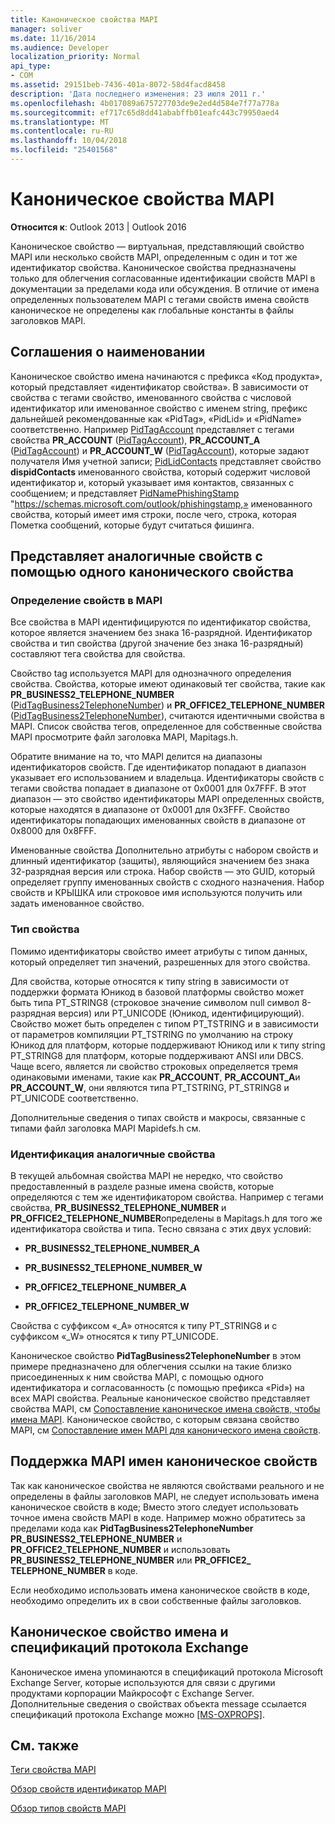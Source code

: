 ```yaml
---
title: Каноническое свойства MAPI
manager: soliver
ms.date: 11/16/2014
ms.audience: Developer
localization_priority: Normal
api_type:
- COM
ms.assetid: 29151beb-7436-401a-8072-58d4facd8458
description: 'Дата последнего изменения: 23 июля 2011 г.'
ms.openlocfilehash: 4b017089a675727703de9e2ed4d584e7f77a778a
ms.sourcegitcommit: ef717c65d8dd41ababffb01eafc443c79950aed4
ms.translationtype: MT
ms.contentlocale: ru-RU
ms.lasthandoff: 10/04/2018
ms.locfileid: "25401568"
---
```

# <a name="mapi-canonical-properties"></a>Каноническое свойства MAPI

  
  
**Относится к**: Outlook 2013 | Outlook 2016 
  
Каноническое свойство — виртуальная, представляющий свойство MAPI или несколько свойств MAPI, определенным с один и тот же идентификатор свойства. Каноническое свойства предназначены только для облегчения согласованные идентификации свойств MAPI в документации за пределами кода или обсуждения. В отличие от имена определенных пользователем MAPI с тегами свойств имена свойств каноническое не определены как глобальные константы в файлы заголовков MAPI.
  
## <a name="naming-conventions"></a>Соглашения о наименовании

Каноническое свойство имена начинаются с префикса «Код продукта», который представляет «идентификатор свойства». В зависимости от свойства с тегами свойство, именованного свойства с числовой идентификатор или именованное свойство с именем string, префикс дальнейшей рекомендованные как «PidTag», «PidLid» и «PidName» соответственно. Например [PidTagAccount](pidtagaccount-canonical-property.md) представляет с тегами свойства **PR_ACCOUNT** ([PidTagAccount](pidtagaccount-canonical-property.md)), **PR_ACCOUNT_A** ([PidTagAccount](pidtagaccount-canonical-property.md)) и **PR_ACCOUNT_W** ([PidTagAccount](pidtagaccount-canonical-property.md)), которые задают получателя Имя учетной записи; [PidLidContacts](pidlidcontacts-canonical-property.md) представляет свойство **dispidContacts** именованного свойства, который содержит числовой идентификатор и, который указывает имя контактов, связанных с сообщением; и представляет [PidNamePhishingStamp](pidnamephishingstamp-canonical-property.md) "https://schemas.microsoft.com/outlook/phishingstamp,» именованного свойства, который имеет имя строки, после чего, строка, которая Пометка сообщений, которые будут считаться фишинга. 
  
## <a name="representing-similar-properties-using-one-canonical-property"></a>Представляет аналогичные свойств с помощью одного канонического свойства

### <a name="identifying-properties-in-mapi"></a>Определение свойств в MAPI

Все свойства в MAPI идентифицируются по идентификатор свойства, которое является значением без знака 16-разрядной. Идентификатор свойства и тип свойства (другой значение без знака 16-разрядный) составляют тега свойства для свойства. 
  
Свойство tag используется MAPI для однозначного определения свойства. Свойства, которые имеют одинаковый тег свойства, такие как **PR_BUSINESS2_TELEPHONE_NUMBER** ([PidTagBusiness2TelephoneNumber](pidtagbusiness2telephonenumber-canonical-property.md)) и **PR_OFFICE2_TELEPHONE_NUMBER** ([PidTagBusiness2TelephoneNumber](pidtagbusiness2telephonenumber-canonical-property.md)), считаются идентичными свойства в MAPI. Список свойства тегов, определенное для собственные свойства MAPI просмотрите файл заголовка MAPI, Mapitags.h.
  
Обратите внимание на то, что MAPI делится на диапазоны идентификаторов свойств. Где идентификатор попадают в диапазон указывает его использованием и владельца. Идентификаторы свойств с тегами свойства попадает в диапазоне от 0x0001 для 0x7FFF. В этот диапазон — это свойство идентификаторы MAPI определенных свойств, которые находятся в диапазоне от 0x0001 для 0x3FFF. Свойство идентификаторы попадающих именованных свойств в диапазоне от 0x8000 для 0x8FFF. 
  
Именованные свойства Дополнительно атрибуты с набором свойств и длинный идентификатор (защиты), являющийся значением без знака 32-разрядная версия или строка. Набор свойств — это GUID, который определяет группу именованных свойств с сходного назначения. Набор свойств и КРЫШКА или строковое имя используются получить или задать именованное свойство.
  
### <a name="property-type"></a>Тип свойства

Помимо идентификаторы свойство имеет атрибуты с типом данных, который определяет тип значений, разрешенных для этого свойства.
  
Для свойства, которые относятся к типу string в зависимости от поддержки формата Юникод в базовой платформы свойство может быть типа PT_STRING8 (строковое значение символом null символ 8-разрядная версия) или PT_UNICODE (Юникод, идентифицирующий). Свойство может быть определен с типом PT_TSTRING и в зависимости от параметров компиляции PT_TSTRING по умолчанию на строку Юникод для платформ, которые поддерживают Юникод или к типу string PT_STRING8 для платформ, которые поддерживают ANSI или DBCS. Чаще всего, является ли свойство строковых определяется тремя одинаковыми именами, такие как **PR_ACCOUNT**, **PR_ACCOUNT_A**и **PR_ACCOUNT_W**, они являются типа PT_TSTRING, PT_STRING8 и PT_UNICODE соответственно.
  
Дополнительные сведения о типах свойств и макросы, связанные с типами файл заголовка MAPI Mapidefs.h см.
  
### <a name="identifying-similar-properties"></a>Идентификация аналогичные свойства

В текущей альбомная свойства MAPI не нередко, что свойство предоставленный в разделе разные имена свойств, которые определяются с тем же идентификатором свойства. Например с тегами свойства, **PR_BUSINESS2_TELEPHONE_NUMBER** и **PR_OFFICE2_TELEPHONE_NUMBER**определены в Mapitags.h для того же идентификатора свойства и типа. Тесно связана с этих двух условий:
  
- **PR_BUSINESS2_TELEPHONE_NUMBER_A**
    
- **PR_BUSINESS2_TELEPHONE_NUMBER_W**
    
- **PR_OFFICE2_TELEPHONE_NUMBER_A**
    
- **PR_OFFICE2_TELEPHONE_NUMBER_W**
    
Свойства с суффиксом «_A» относятся к типу PT_STRING8 и с суффиксом «_W» относятся к типу PT_UNICODE.
  
Каноническое свойство **PidTagBusiness2TelephoneNumber** в этом примере предназначено для облегчения ссылки на такие близко присоединенных к ним свойства MAPI, с помощью одного идентификатора и согласованность (с помощью префикса «Pid») на всех MAPI свойства. Реальные каноническое свойство представляет свойства MAPI, см [Сопоставление каноническое имена свойств, чтобы имена MAPI](mapping-canonical-property-names-to-mapi-names.md). Каноническое свойство, с которым связана свойство MAPI, см [Сопоставление имен MAPI для канонического имена свойств](mapping-mapi-names-to-canonical-property-names.md).
  
## <a name="mapi-support-of-canonical-property-names"></a>Поддержка MAPI имен каноническое свойств

Так как каноническое свойства не являются свойствами реального и не определены в файлы заголовков MAPI, не следует использовать имена каноническое свойств в коде; Вместо этого следует использовать точное имена свойств MAPI в коде. Например можно обратитесь за пределами кода как **PidTagBusiness2TelephoneNumber** **PR_BUSINESS2_TELEPHONE_NUMBER** и **PR_OFFICE2_TELEPHONE_NUMBER** и использовать **PR_BUSINESS2_TELEPHONE_NUMBER** или **PR_OFFICE2_ TELEPHONE_NUMBER** в коде. 
  
Если необходимо использовать имена каноническое свойств в коде, необходимо определить их в свои собственные файлы заголовков.
  
## <a name="canonical-property-names-and-exchange-protocol-specifications"></a>Каноническое свойство имена и спецификаций протокола Exchange

Каноническое имена упоминаются в спецификаций протокола Microsoft Exchange Server, которые используются для связи с другими продуктами корпорации Майкрософт с Exchange Server. Дополнительные сведения о свойствах объекта message ссылается спецификаций протокола Exchange можно [[MS-OXPROPS]](https://msdn.microsoft.com/library/f6ab1613-aefe-447d-a49c-18217230b148%28Office.15%29.aspx).
  
## <a name="see-also"></a>См. также



[Теги свойства MAPI](mapi-property-tags.md)
  
[Обзор свойств идентификатор MAPI](mapi-property-identifier-overview.md)
  
[Обзор типов свойств MAPI](mapi-property-type-overview.md)

